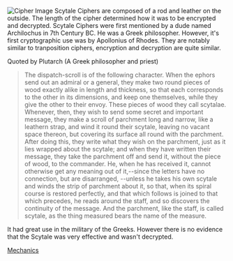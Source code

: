 ![Cipher Image](https://upload.wikimedia.org/wikipedia/commons/5/51/Skytale.png)
Scytale Ciphers are composed of a rod and leather on the outside. The length of the cipher determined how it was to be encrypted and decrypted. 
Scytale Ciphers were first mentioned by a dude named Archilochus in 7th Century BC. He was a Greek philosopher. However, it's first cryptographic use 
was by Apollonius of Rhodes. They are notably similar to tranposition ciphers, encryption and decryption are quite similar. 

Quoted by Plutarch (A Greek philosopher and priest)

> The dispatch-scroll is of the following character. When the ephors send out an admiral or a general, 
> they make two round pieces of wood exactly alike in length and thickness, so that each corresponds to the other in its dimensions, 
> and keep one themselves, while they give the other to their envoy. These pieces of wood they call scytalae. 
> Whenever, then, they wish to send some secret and important message, they make a scroll of parchment long and narrow,
> like a leathern strap, and wind it round their scytale, leaving no vacant space thereon, but covering its surface all round with the parchment. 
> After doing this, they write what they wish on the parchment, just as it lies wrapped about the scytale; and when they have written their message,
> they take the parchment off and send it, without the piece of wood, to the commander. He, when he has received it, 
> cannot otherwise get any meaning out of it,--since the letters have no connection, but are disarranged,
> --unless he takes his own scytale and winds the strip of parchment about it, so that, when its spiral course is restored perfectly,
> and that which follows is joined to that which precedes, he reads around the staff, and so discovers the continuity of the message.
> And the parchment, like the staff, is called scytale, as the thing measured bears the name of the measure.

It had great use in the military of the Greeks. However there is no evidence that the Scytale was very effective and wasn't decrypted. 

[Mechanics](Scytale_Mechanics.md)
